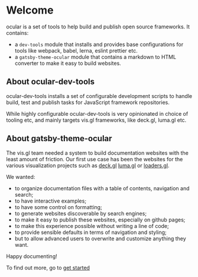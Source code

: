 # Welcome

ocular is a set of tools to help build and publish open source frameworks. It contains:
- a `dev-tools` module that installs and provides base configurations for tools like webpack, babel, lerna, eslint prettier etc.
- a `gatsby-theme-ocular` module that contains a markdown to HTML converter to make it easy to build websites.
## About ocular-dev-tools

ocular-dev-tools installs a set of configurable development scripts to handle build, test and publish tasks for JavaScript framework repositories.

While highly configurable ocular-dev-tools is very opinionated in choice of tooling etc, and mainly targets vis.gl frameworks, like deck.gl, luma.gl etc.

## About gatsby-theme-ocular

The vis.gl team needed a system to build documentation websites with the least amount of friction. Our first use case has been the websites for the various visualization projects such as [deck.gl](https://deck.gl) [luma.gl](https://luma.gl) or [loaders.gl](https://loaders.gl). 

We wanted: 
- to organize documentation files with a table of contents, navigation and search;
- to have interactive examples;
- to have some control on formatting;
- to generate websites discoverable by search engines;
- to make it easy to publish these websites, especially on github pages;
- to make this experience possible without writing a line of code;
- to provide sensible defaults in terms of navigation and styling;
- but to allow advanced users to overwrite and customize anything they want. 

Happy documenting!

To find out more, go to [get started](get-started.md)


